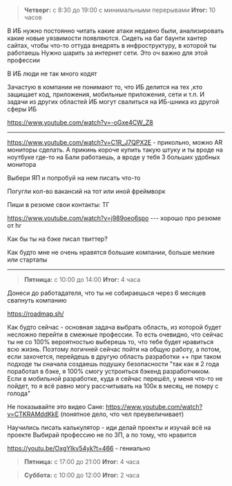 > **Четверг:** с 8:30 до 19:00 с минимальными перерывами
> **Итог:** 10 часов



В ИБ нужно постоянно читать какие атаки недавно были, анализировать какие новые уязвимости появляются. Сидеть на баг баунти хантер сайтах, чтобы что-то оттуда внедрять в инфроструктуру, в которой ты работаешь
Нужно шарить за интернет сети. Это оч важно для этой профессии

В ИБ люди не так много кодят

Зачастую в компании не понимают то, что ИБ делится на тех ,кто защищает код, приложения, мобильные приложения, сети и т.п. И задачи из других областей ИБ могут свалиться на ИБ-шника из другой сферы ИБ

https://www.youtube.com/watch?v=-oGxe4CW_Z8

----


https://www.youtube.com/watch?v=C1R_J7QPX2E - прикольно, можно AR мониторы сделать. А прикинь короче купить такую штуку и ты вроде на ноутбуке где-то на Бали работаешь, а вроде у тебя 3 больших удобных монитора





Выбери ЯП и попробуй на нем писать что-то

Погугли кол-во вакансий на тот или иной фреймворк


Пиши в резюме свои контакты: ТГ


https://www.youtube.com/watch?v=j989oeo6spo --- хорошо про резюме от hr


Как бы ты на бэке писал твиттер?

Как будто мне не очень нравятся большие компании, больше мелкие или стартапы

----

> **Пятница:** с 10:00 до 14:00
> **Итог:** 4 часа

Донеси до работадателя, что ты не собираешься через 6 месяцев свапнуть компанию

https://roadmap.sh/

Как будто сейчас - основная задача выбрать область, из которой будет несложно перейти в смежные профессии. То есть очевидно, что сейчас ты не со 100% вероятностью выберешь то, что тебе будет нравиться всю жизнь. Поэтому логичней сейчас пойти на общую работу, а потом, если захочется, перейдешь в другую область разработки
++ при таком подходе ты сначала создаешь подушку безопасности "так как я 2 года поработал в бэке, я 100% смогу устроиться бэкенд разработчиком. Если в мобильной разработке, куда я сейчас перешёл, у меня что-то не пойдет, то я всё равно могу рассчитывать на 100к в месяц, не помру с голода" 


Не показывайте это видео Сане: https://www.youtube.com/watch?v=CTKRAMddKkE 
(понятное дело, что чел преувеличивает)

Научились писать калькулятор - иди делай проекты и изучай всё на проекте
Выбирай профессию не по ЗП, а по тому, что нравится

https://youtu.be/OxgYIkv54yk?t=466 - гениально


> **Пятница:** с 17:00 до 21:00
> **Итог:** 4 часа



> **Суббота:** с 10:00 до 12:00
> **Итог:** 2 часа
